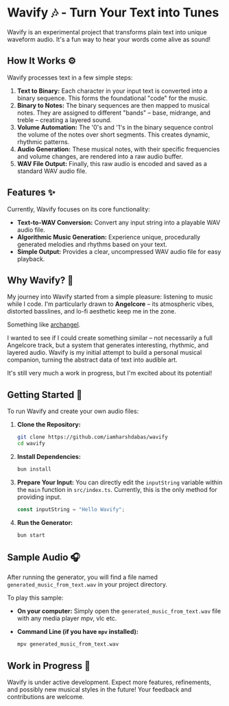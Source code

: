 # Wavify 🎶 - Turn Your Text into Tunes

Wavify is an experimental project that transforms plain text into unique
waveform audio. It's a fun way to hear your words come alive as sound!

## How It Works ⚙️

Wavify processes text in a few simple steps:

1. **Text to Binary:** Each character in your input text is converted into a
   binary sequence. This forms the foundational "code" for the music.
2. **Binary to Notes:** The binary sequences are then mapped to musical notes.
   They are assigned to different "bands" – base, midrange, and treble –
   creating a layered sound.
3. **Volume Automation:** The '0's and '1's in the binary sequence control the
   volume of the notes over short segments. This creates dynamic, rhythmic patterns.
4. **Audio Generation:** These musical notes, with their specific frequencies
   and volume changes, are rendered into a raw audio buffer.
5. **WAV File Output:** Finally, this raw audio is encoded and saved as a
   standard WAV audio file.

## Features ✨

Currently, Wavify focuses on its core functionality:

- **Text-to-WAV Conversion:** Convert any input string into a playable WAV
  audio file.
- **Algorithmic Music Generation:** Experience unique, procedurally generated
  melodies and rhythms based on your text.
- **Simple Output:** Provides a clear, uncompressed WAV audio file for easy playback.

## Why Wavify? 🎵

My journey into Wavify started from a simple pleasure: listening to music while
I code. I'm particularly drawn to **Angelcore** – its atmospheric vibes,
distorted basslines, and lo-fi aesthetic keep me in the zone.

Something like [archangel](https://music.youtube.com/watch?v=mkhRRLRUqLY).

I wanted to see if I could create something similar – not necessarily a full
Angelcore track, but a system that generates interesting, rhythmic, and
layered audio. Wavify is my initial attempt to build a personal musical
companion, turning the abstract data of text into audible art.

It's still very much a work in progress, but I'm excited about its potential!

## Getting Started 🚀

To run Wavify and create your own audio files:

1. **Clone the Repository:**

   ```bash
   git clone https://github.com/iamharshdabas/wavify
   cd wavify
   ```

2. **Install Dependencies:**

   ```bash
   bun install
   ```

3. **Prepare Your Input:**
   You can directly edit the `inputString` variable within the `main` function in
   `src/index.ts`. Currently, this is the only method for providing input.

   ```javascript
   const inputString = "Hello Wavify";
   ```

4. **Run the Generator:**

   ```bash
   bun start
   ```

## Sample Audio 🎧

After running the generator, you will find a file named
`generated_music_from_text.wav` in your project directory.

To play this sample:

- **On your computer:** Simply open the `generated_music_from_text.wav` file
  with any media player mpv, vlc etc.
- **Command Line (if you have `mpv` installed):**

  ```bash
  mpv generated_music_from_text.wav
  ```

## Work in Progress 🚧

Wavify is under active development. Expect more features, refinements, and
possibly new musical styles in the future! Your feedback and contributions are welcome.
